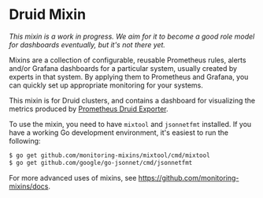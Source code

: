 # Druid Mixin

_This mixin is a work in progress. We aim for it to become a good role model for dashboards eventually, but it's not there yet._

Mixins are a collection of configurable, reusable Prometheus rules, alerts and/or Grafana dashboards for a particular system, usually created by experts in that system. By applying them to Prometheus and Grafana, you can quickly set up appropriate monitoring for your systems.

This mixin is for Druid clusters, and contains a dashboard for visualizing the metrics produced by [Prometheus Druid Exporter](https://github.com/opstree/druid-exporter).

To use the mixin, you need to have `mixtool` and `jsonnetfmt` installed. If you have a working Go development environment, it's easiest to run the following:
```bash
$ go get github.com/monitoring-mixins/mixtool/cmd/mixtool
$ go get github.com/google/go-jsonnet/cmd/jsonnetfmt
```

For more advanced uses of mixins, see
https://github.com/monitoring-mixins/docs.